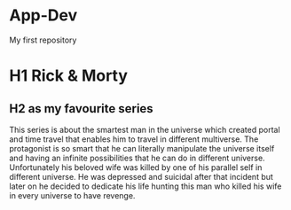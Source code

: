 # App-Dev
My first repository

# H1 **Rick & Morty**
## H2 as my favourite series

This series is about the smartest man in the universe which created portal and time travel that enables him to travel in different multiverse.
The protagonist is so smart that he can literally manipulate the universe itself and having an infinite possibilities that he can do in different universe.
Unfortunately his beloved wife was killed by one of his parallel self in different universe.
He was depressed and suicidal after that incident but later on he decided to dedicate his life hunting this man who killed his wife in every universe to have revenge.
